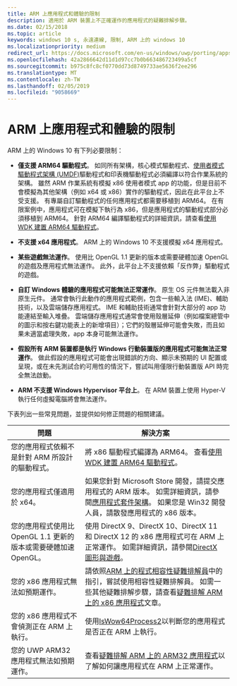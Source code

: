 ```yaml
---
title: ARM 上應用程式和體驗的限制
description: 適用於 ARM 裝置上不正確運作的應用程式的疑難排解步驟。
ms.date: 02/15/2018
ms.topic: article
keywords: windows 10 s, 永遠連線, 限制, ARM 上的 windows 10
ms.localizationpriority: medium
redirect_url: https://docs.microsoft.com/en-us/windows/uwp/porting/apps-on-arm-troubleshooting-x86
ms.openlocfilehash: 42a2866642d11d1d97cc7b0b663486723499a5cf
ms.sourcegitcommit: b975c8fc8cf0770dd73d8749733ae5636f2ee296
ms.translationtype: MT
ms.contentlocale: zh-TW
ms.lasthandoff: 02/05/2019
ms.locfileid: "9058669"
---
```

# <a name="limitations-of-apps-and-experiences-on-arm"></a>ARM 上應用程式和體驗的限制
ARM 上的 Windows 10 有下列必要限制：

- **僅支援 ARM64 驅動程式**。 如同所有架構，核心模式驅動程式、[使用者模式驅動程式架構 (UMDF)](https://docs.microsoft.com/en-us/windows-hardware/drivers/wdf/overview-of-the-umdf)驅動程式和印表機驅動程式必須編譯以符合作業系統的架構。 雖然 ARM 作業系統有模擬 x86 使用者模式 app 的功能，但是目前不會模擬為其他架構（例如 x64 或 x86）實作的驅動程式，因此在此平台上不受支援。 有專屬自訂驅動程式的任何應用程式都需要移植到 ARM64。 在有限案例中，應用程式可在模擬下執行為 x86，但是應用程式的驅動程式部分必須移植到 ARM64。 針對 ARM64 編譯驅動程式的詳細資訊，請查看[使用 WDK 建置 ARM64 驅動程式](/windows-hardware/drivers/develop/building-arm64-drivers)。

- **不支援 x64 應用程式**。 ARM 上的 Windows 10 不支援模擬 x64 應用程式。

- **某些遊戲無法運作**。 使用比 OpenGL 1.1 更新的版本或需要硬體加速 OpenGL 的遊戲及應用程式無法運作。 此外，此平台上不支援依賴「反作弊」驅動程式的遊戲。

- **自訂 Windows 體驗的應用程式可能無法正常運作**。 原生 OS 元件無法載入非原生元件。 通常會執行此動作的應用程式範例，包含一些輸入法 (IME)、輔助技術，以及雲端儲存應用程式。 IME 和輔助技術通常會針對大部分的 app 功能連結至輸入堆疊。 雲端儲存應用程式通常會使用殼層延伸（例如檔案總管中的圖示和按右鍵功能表上的新增項目）；它們的殼層延伸可能會失敗，而且如果未適當處理失敗，app 本身可能無法運作。

- **假設所有 ARM 裝置都是執行 Windows 行動裝置版的應用程式可能無法正常運作**。 做此假設的應用程式可能會出現錯誤的方向、顯示未預期的 UI 配置或呈現，或在未先測試合約可用性的情況下，嘗試叫用僅限行動裝置版 API 時完全無法啟動。

- **ARM 不支援 Windows Hypervisor 平台上**。 在 ARM 裝置上使用 Hyper-V 執行任何虛擬電腦將會無法運作。

下表列出一些常見問題，並提供如何修正問題的相關建議。

|問題|解決方案|
|-----|--------|
| 您的應用程式依賴不是針對 ARM 所設計的驅動程式。 | 將 x86 驅動程式編譯為 ARM64。 查看[使用 WDK 建置 ARM64 驅動程式](https://docs.microsoft.com/en-us/windows-hardware/drivers/develop/building-arm64-drivers)。 |
| 您的應用程式僅適用於 x64。 | 如果您針對 Microsoft Store 開發，請提交應用程式的 ARM 版本。 如需詳細資訊，請參閱[應用程式套件架構](../packaging/device-architecture.md)。 如果您是 Win32 開發人員，請散發應用程式的 x86 版本。 |
| 您的應用程式使用比 OpenGL 1.1 更新的版本或需要硬體加速 OpenGL。 | 使用 DirectX 9、DirectX 10、DirectX 11 和 DirectX 12 的 x86 應用程式可在 ARM 上正常運作。 如需詳細資訊，請參閱[DirectX 圖形與遊戲](https://msdn.microsoft.com/en-us/library/windows/desktop/ee663274(v=vs.85).aspx)。 |
| 您的 x86 應用程式無法如預期運作。 | 請依照[ARM 上的程式相容性疑難排解員](apps-on-arm-program-compat-troubleshooter.md)中的指引，嘗試使用相容性疑難排解員。 如需一些其他疑難排解步驟，請查看[疑難排解 ARM 上的 x86 應用程式](apps-on-arm-troubleshooting-x86.md)文章。 |
| 您的 x86 應用程式不會偵測正在 ARM 上執行。 | 使用[IsWow64Process2](https://msdn.microsoft.com/en-us/library/windows/desktop/mt804318(v=vs.85).aspx)以判斷您的應用程式是否正在 ARM 上執行。 |
| 您的 UWP ARM32 應用程式無法如預期運作。 | 查看[疑難排解 ARM 上的 ARM32 應用程式](apps-on-arm-troubleshooting-arm32.md)以了解如何讓應用程式在 ARM 上正常運作。 |
